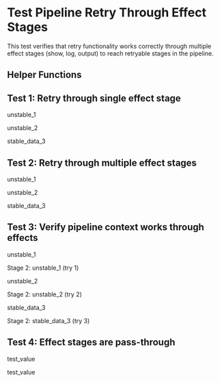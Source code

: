 # Test Pipeline Retry Through Effect Stages

This test verifies that retry functionality works correctly through multiple effect stages (show, log, output) to reach retryable stages in the pipeline.

## Helper Functions

## Test 1: Retry through single effect stage

unstable_1

unstable_2

stable_data_3

## Test 2: Retry through multiple effect stages  

unstable_1

unstable_2

stable_data_3

## Test 3: Verify pipeline context works through effects

unstable_1

Stage 2: unstable_1 (try 1)

unstable_2

Stage 2: unstable_2 (try 2)

stable_data_3

Stage 2: stable_data_3 (try 3)

## Test 4: Effect stages are pass-through

test_value

test_value
